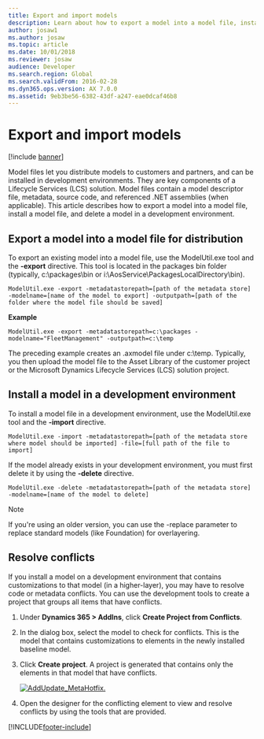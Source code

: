 ```yaml
---
title: Export and import models
description: Learn about how to export a model into a model file, install a model file, and delete a model in a development environment.
author: josaw1
ms.author: josaw
ms.topic: article
ms.date: 10/01/2018
ms.reviewer: josaw
audience: Developer
ms.search.region: Global
ms.search.validFrom: 2016-02-28
ms.dyn365.ops.version: AX 7.0.0
ms.assetid: 9eb3be56-6382-43df-a247-eae0dcaf46b8
---
```


# Export and import models

[!include [banner](../includes/banner.md)]

Model files let you distribute models to customers and partners, and can be installed in development environments. They are key components of a Lifecycle Services (LCS) solution. Model files contain a model descriptor file, metadata, source code, and referenced .NET assemblies (when applicable). This article describes how to export a model into a model file, install a model file, and delete a model in a development environment.


## Export a model into a model file for distribution

To export an existing model into a model file, use the ModelUtil.exe tool and the **-export** directive. This tool is located in the packages bin folder (typically, c:\\packages\\bin or i:\\AosService\\PackagesLocalDirectory\\bin).

```Console
ModelUtil.exe -export -metadatastorepath=[path of the metadata store] -modelname=[name of the model to export] -outputpath=[path of the folder where the model file should be saved]
```

**Example**

```Console
ModelUtil.exe -export -metadatastorepath=c:\packages -modelname="FleetManagement" -outputpath=c:\temp
```

The preceding example creates an .axmodel file under c:\\temp. Typically, you then upload the model file to the Asset Library of the customer project or the Microsoft Dynamics Lifecycle Services (LCS) solution project.

## Install a model in a development environment
To install a model file in a development environment, use the ModelUtil.exe tool and the **-import** directive.

```Console
ModelUtil.exe -import -metadatastorepath=[path of the metadata store where model should be imported] -file=[full path of the file to import]
```

If the model already exists in your development environment, you must first delete it by using the **-delete** directive.

```Console
ModelUtil.exe -delete -metadatastorepath=[path of the metadata store] -modelname=[name of the model to delete]
```
    
> [!NOTE]
> If you're using an older version, you can use the -replace parameter to replace standard models (like Foundation) for overlayering.    

## Resolve conflicts
If you install a model on a development environment that contains customizations to that model (in a higher-layer), you may have to resolve code or metadata conflicts. You can use the development tools to create a project that groups all items that have conflicts.

1. Under <strong>Dynamics 365 &gt; AddIns</strong>, click <strong>Create Project from Conflicts</strong>.
2. In the dialog box, select the model to check for conflicts. This is the model that contains customizations to elements in the newly installed baseline model.
3. Click **Create project**. A project is generated that contains only the elements in that model that have conflicts. 

    [![AddUpdate\_MetaHotfix.](./media/addupdate_metahotfix.png)](./media/addupdate_metahotfix.png)

4. Open the designer for the conflicting element to view and resolve conflicts by using the tools that are provided. 


[!INCLUDE[footer-include](../../../includes/footer-banner.md)]
